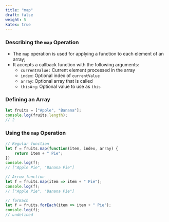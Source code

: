 ```yaml
---
title: "map"
draft: false
weight: 5
katex: true
---
```


### Describing the `map` Operation
- The `map` operation is used for applying a function to each element of an array;
- It accepts a callback function with the following arguments:
	- `currentValue:` Current element processed in the array
	- `index`: Optional index of `currentValue`
	- `array`: Optional array that is called
	- `thisArg`: Optional value to use as `this`

### Defining an Array
```js
let fruits = ["Apple", "Banana"];
console.log(fruits.length);
// 2
```

### Using the `map` Operation
```js
// Regular function
let f = fruits.map(function(item, index, array) {
    return item + " Pie";
})
console.log(f);
// ["Apple Pie", "Banana Pie"]

// Arrow function
let f = fruits.map(item => item + " Pie");
console.log(f);
// ["Apple Pie", "Banana Pie"]

// forEach
let f = fruits.forEach(item => item + " Pie");
console.log(f);
// undefined
```
